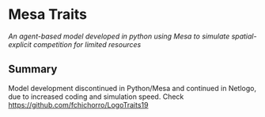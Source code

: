 # Mesa Traits
_An agent-based model developed in python using Mesa to simulate spatial-explicit competition for limited resources_

## Summary

Model development discontinued in Python/Mesa and continued in Netlogo, due to increased coding and simulation speed.
Check https://github.com/fchichorro/LogoTraits19

